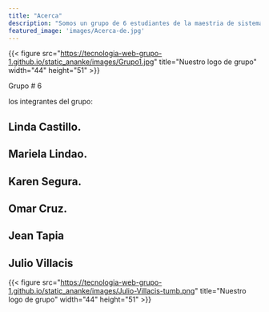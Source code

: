 ```yaml
---
title: "Acerca"
description: "Somos un grupo de 6 estudiantes de la maestria de sistemas de información gerencial y estamos probando hugo y el tema ANANKE."
featured_image: 'images/Acerca-de.jpg'
---
```

{{< figure src="https://tecnologia-web-grupo-1.github.io/static_ananke/images/Grupo1.jpg" title="Nuestro logo de grupo"  width="44" height="51" >}}

Grupo # 6

los integrantes del grupo:

## Linda Castillo.
## Mariela Lindao.
## Karen Segura.
## Omar Cruz.
## Jean Tapia
## Julio Villacis
  {{< figure src="https://tecnologia-web-grupo-1.github.io/static_ananke/images/Julio-Villacis-tumb.png" title="Nuestro logo de grupo"  width="44" height="51" >}}
